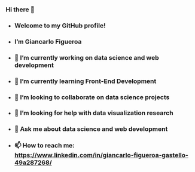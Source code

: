 ### Hi there 👋

- ###  Welcome to my GitHub profile!
- ###  I’m Giancarlo Figueroa
- ### 🔭 I’m currently working on data science and web development
- ###  🌱 I’m currently learning Front-End Development
- ### 👯 I’m looking to collaborate on data science projects
- ###  🤔 I’m looking for help with data visualization research
- ### 💬 Ask me about data science and web development
- ### 📫 How to reach me: https://www.linkedin.com/in/giancarlo-figueroa-gastello-49a287268/
<!--
**gfigueroag/gfigueroag** is a ✨ _special_ ✨ repository because its `README.md` (this file) appears on your GitHub profile.

Here are some ideas to get you started:

-    ###  Giancarlo Figueroa
-    ###  Welcome to my GitHub profile!
- ### 🔭 I’m currently working on data science and web development
- ###  🌱 I’m currently learning Front-End Development
- ### 👯 I’m looking to collaborate on data science projects
- ###  🤔 I’m looking for help with data visualization research
- ### 💬 Ask me about data science and web development
- ### 📫 How to reach me: https://www.linkedin.com/in/giancarlo-figueroa-gastello-49a287268/
- 😄 Pronouns: ...
- ⚡ Fun fact: ...
-->
